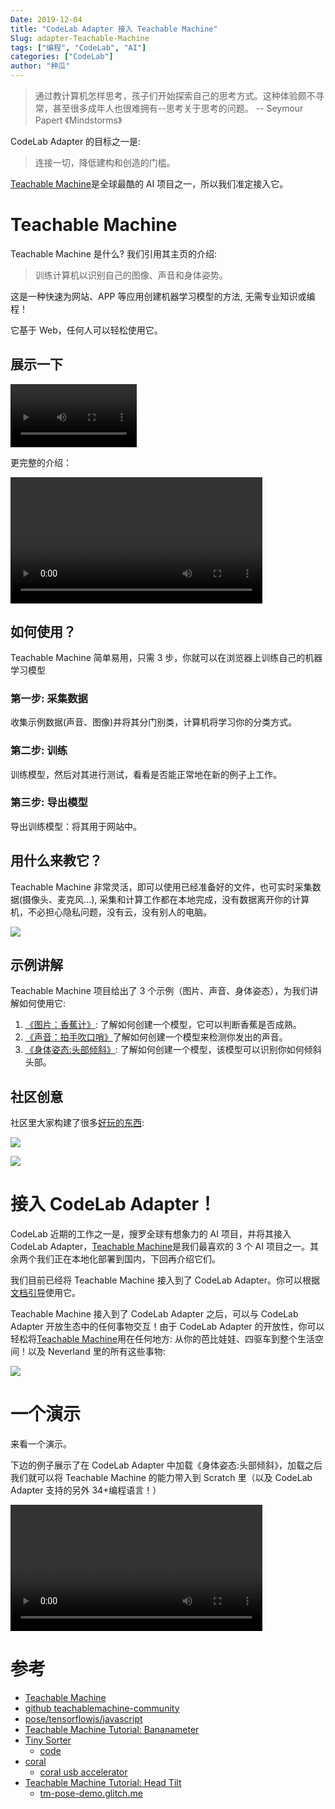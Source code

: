 ```yaml
---
Date: 2019-12-04
title: "CodeLab Adapter 接入 Teachable Machine"
Slug: adapter-Teachable-Machine
tags: ["编程", "CodeLab", "AI"]
categories: ["CodeLab"]
author: "种瓜"
---
```


> 通过教计算机怎样思考，孩子们开始探索自己的思考方式。这种体验颇不寻常，甚至很多成年人也很难拥有--思考关于思考的问题。 -- Seymour Papert 《Mindstorms》

CodeLab Adapter 的目标之一是:

> 连接一切，降低建构和创造的门槛。

[Teachable Machine](https://teachablemachine.withgoogle.com/)是全球最酷的 AI 项目之一，所以我们准定接入它。

<!--more-->

# Teachable Machine

Teachable Machine 是什么? 我们引用其主页的介绍:

> 训练计算机以识别自己的图像、声音和身体姿势。

这是一种快速为网站、APP 等应用创建机器学习模型的方法, 无需专业知识或编程！

它基于 Web，任何人可以轻松使用它。

## 展示一下

<video width=40% src="/video/google_tf_prediction.mp4" controls="controls"></video>

更完整的介绍：

<video width=80% src="/video/google_tm_demo.mp4" controls="controls"></video>

## 如何使用？

Teachable Machine 简单易用，只需 3 步，你就可以在浏览器上训练自己的机器学习模型

### 第一步: 采集数据

收集示例数据(声音、图像)并将其分门别类，计算机将学习你的分类方式。

### 第二步: 训练

训练模型，然后对其进行测试，看看是否能正常地在新的例子上工作。

### 第三步: 导出模型

导出训练模型：将其用于网站中。

## 用什么来教它？

Teachable Machine 非常灵活，即可以使用已经准备好的文件，也可实时采集数据(摄像头、麦克风...), 采集和计算工作都在本地完成，没有数据离开你的计算机，不必担心隐私问题，没有云，没有别人的电脑。

![](/img/google_tm_data.png)

## 示例讲解

Teachable Machine 项目给出了 3 个示例（图片、声音、身体姿态），为我们讲解如何使用它:

1. [《图片：香蕉计》](https://medium.com/@warronbebster/4bfffa765866): 了解如何创建一个模型，它可以判断香蕉是否成熟。
2. [《声音：拍手吹口哨》](https://medium.com/@warronbebster/4212fd7f3555)了解如何创建一个模型来检测你发出的声音。
3. [《身体姿态:头部倾斜》](https://medium.com/@warronbebster/f4f6116f491): 了解如何创建一个模型，该模型可以识别你如何倾斜头部。

## 社区创意

社区里大家构建了很多[好玩的东西](https://teachablemachine.withgoogle.com/):

![](/img/tm_demo001.png)

![](/img/tm_demo002.png)

# 接入 CodeLab Adapter！

CodeLab 近期的工作之一是，搜罗全球有想象力的 AI 项目，并将其接入 CodeLab Adapter，[Teachable Machine](https://teachablemachine.withgoogle.com/)是我们最喜欢的 3 个 AI 项目之一。其余两个我们正在本地化部署到国内，下回再介绍它们。

我们目前已经将 Teachable Machine 接入到了 CodeLab Adapter。你可以根据[文档引导](https://adapter.codelab.club/extension_guide/teachable_machine/)使用它。

Teachable Machine 接入到了 CodeLab Adapter 之后，可以与 CodeLab Adapter 开放生态中的任何事物交互！由于 CodeLab Adapter 的开放性，你可以轻松将[Teachable Machine](https://teachablemachine.withgoogle.com/)用在任何地方: 从你的芭比娃娃、四驱车到整个生活空间！以及 Neverland 里的所有这些事物:

![](https://adapter.codelab.club/img/adapter_party.jpeg)

<!--
在CodeLab Adapter的内测版本中，支持[Teachable Machine](https://teachablemachine.withgoogle.com/)导出的model，使其与CodeLab Adapter开放

我们计划将这项实验功能加入到下个版本里。
-->

<!--
之后与CodeLab Adapter一同使用它。(上传)

### 在线使用
也可以使用p5js 在线 editor，分辨率有问题。把模型上传，之后直接使用


### 本地使用
解压下载文件：my-pose-model.zip

```
wget https://gist.githubusercontent.com/wwj718/xxx/raw/xxx/tm-image.html
python3 -m http.server
```

打开: `http://127.0.0.1:8000/tm-image.html`


### 使用别人模版
https://github.com/wwj718/TeachableMachine4adapter

### 自己训练的模型
https://teachablemachine.withgoogle.com/models/Xubn6ODo/

剪刀 布 和 空
-->

# 一个演示

来看一个演示。

下边的例子展示了在 CodeLab Adapter 中加载《身体姿态:头部倾斜》，加载之后我们就可以将 Teachable Machine 的能力带入到 Scratch 里（以及 CodeLab Adapter 支持的另外 34+编程语言！）

<video width=80% src="/video/adapter_google_teachable_machine.mp4" controls="controls"></video>

# 参考

-   [Teachable Machine](https://teachablemachine.withgoogle.com/)
-   [github teachablemachine-community](https://github.com/googlecreativelab/teachablemachine-community)
-   [pose/tensorflowjs/javascript](https://github.com/googlecreativelab/teachablemachine-community/blob/master/snippets/markdown/pose/tensorflowjs/javascript.md)
-   [Teachable Machine Tutorial: Bananameter](https://medium.com/@warronbebster/teachable-machine-tutorial-bananameter-4bfffa765866)
-   [Tiny Sorter](https://experiments.withgoogle.com/tiny-sorter/view)
    -   [code](https://editor.p5js.org/gbose/sketches/2BN5HQYNK)
-   [coral](https://coral.ai/)
    -   [coral usb accelerator](https://coral.ai/products/accelerator)
-   [Teachable Machine Tutorial: Head Tilt](https://medium.com/@warronbebster/teachable-machine-tutorial-head-tilt-f4f6116f491)
    -   [tm-pose-demo.glitch.me](https://tm-pose-demo.glitch.me/)
